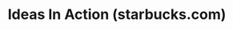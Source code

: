 ---
ee_id_thing: '4132'
site: '1'
type: '2'
inv_num: 2014-030
url: 2014-030-ideas-in-action
title: Ideas In Action (starbucks.com)
year: '2014'
display_year: '2014'
medium: Single channel video
dims: Variable
pitch: "​Surfing around Starbucks user forums…..."
ps: ''
live_url: ''
related: ''
youtube: https://www.youtube.com/watch?v=UWItpHYg_3Y&t=264s
related_code: ''
imgs: mystarbucksidea-2014-030-digital-still-4-database-ih.jpg,mystarbucksidea-2014-030-digital-still-5-database-ih.jpg
subheading: ''
download: ''
add_credit: ''
commission: ''
layout: things-i-made
---